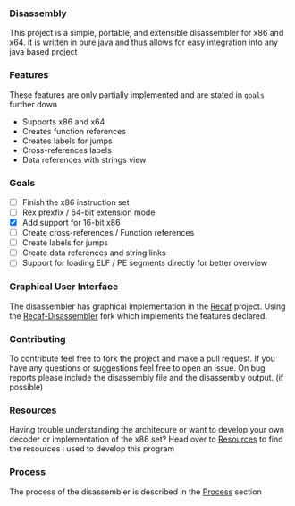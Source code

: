 ### Disassembly
This project is a simple, portable, and extensible disassembler for x86 and x64.
it is written in pure java and thus allows for easy integration into any java based project

### Features
These features are only partially implemented and are stated in `goals` further down
* Supports x86 and x64
* Creates function references
* Creates labels for jumps
* Cross-references labels
* Data references with strings view

### Goals
- [ ] Finish the x86 instruction set
- [ ] Rex prexfix / 64-bit extension mode
- [x] Add support for 16-bit x86
- [ ] Create cross-references / Function references
- [ ] Create labels for jumps
- [ ] Create data references and string links
- [ ] Support for loading ELF / PE segments directly for better overview

### Graphical User Interface
The disassembler has graphical implementation in the [Recaf](https://github.com/Col-E/Recaf) project.
Using the [Recaf-Disassembler](https://github.com/Nowilltolife/Recaf-Disassembly) fork which implements the features declared.


### Contributing
To contribute feel free to fork the project and make a pull request.
If you have any questions or suggestions feel free to open an issue.
On bug reports please include the disassembly file and the disassembly output. (if possible)

### Resources
Having trouble understanding the architecure or want to develop your own decoder or implementation of the x86 set?
Head over to [Resources](RESOURCES.md) to find the resources i used to develop this program

### Process
The process of the disassembler is described in the [Process](PROCESS.md) section
